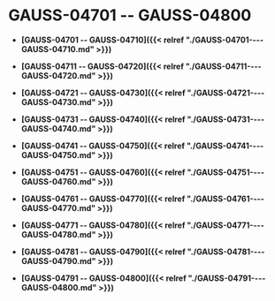 # GAUSS-04701 -- GAUSS-04800<a name="ZH-CN_TOPIC_0302073088"></a>

-   **[GAUSS-04701 -- GAUSS-04710]({{< relref "./GAUSS-04701----GAUSS-04710.md" >}})**

-   **[GAUSS-04711 -- GAUSS-04720]({{< relref "./GAUSS-04711----GAUSS-04720.md" >}})**

-   **[GAUSS-04721 -- GAUSS-04730]({{< relref "./GAUSS-04721----GAUSS-04730.md" >}})**

-   **[GAUSS-04731 -- GAUSS-04740]({{< relref "./GAUSS-04731----GAUSS-04740.md" >}})**

-   **[GAUSS-04741 -- GAUSS-04750]({{< relref "./GAUSS-04741----GAUSS-04750.md" >}})**

-   **[GAUSS-04751 -- GAUSS-04760]({{< relref "./GAUSS-04751----GAUSS-04760.md" >}})**

-   **[GAUSS-04761 -- GAUSS-04770]({{< relref "./GAUSS-04761----GAUSS-04770.md" >}})**

-   **[GAUSS-04771 -- GAUSS-04780]({{< relref "./GAUSS-04771----GAUSS-04780.md" >}})**

-   **[GAUSS-04781 -- GAUSS-04790]({{< relref "./GAUSS-04781----GAUSS-04790.md" >}})**

-   **[GAUSS-04791 -- GAUSS-04800]({{< relref "./GAUSS-04791----GAUSS-04800.md" >}})**
